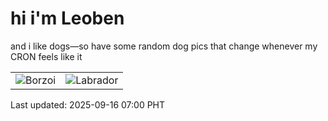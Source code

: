 # hi i'm Leoben

and i like dogs—so have some random dog pics that change whenever my CRON feels like it

|  |  |
|--------|----------|
| ![Borzoi](https://random-dog-vercel.vercel.app/api/random-borzoi?v=1757977224) | ![Labrador](https://random-dog-vercel.vercel.app/api/random-labrador?v=1757977224) |

Last updated: 2025-09-16 07:00 PHT
